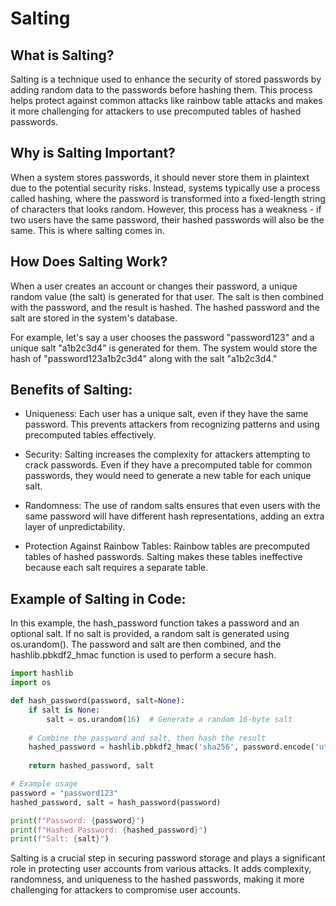 # Salting
## What is Salting?

Salting is a technique used to enhance the security of stored passwords by adding random data to the passwords before hashing them. This process helps protect against common attacks like rainbow table attacks and makes it more challenging for attackers to use precomputed tables of hashed passwords.

## Why is Salting Important?

When a system stores passwords, it should never store them in plaintext due to the potential security risks. Instead, systems typically use a process called hashing, where the password is transformed into a fixed-length string of characters that looks random. However, this process has a weakness - if two users have the same password, their hashed passwords will also be the same. This is where salting comes in.

## How Does Salting Work?

When a user creates an account or changes their password, a unique random value (the salt) is generated for that user. The salt is then combined with the password, and the result is hashed. The hashed password and the salt are stored in the system's database.

For example, let's say a user chooses the password "password123" and a unique salt "a1b2c3d4" is generated for them. The system would store the hash of "password123a1b2c3d4" along with the salt "a1b2c3d4."

## Benefits of Salting:

- Uniqueness: Each user has a unique salt, even if they have the same password. This prevents attackers from recognizing patterns and using precomputed tables effectively.

- Security: Salting increases the complexity for attackers attempting to crack passwords. Even if they have a precomputed table for common passwords, they would need to generate a new table for each unique salt.

- Randomness: The use of random salts ensures that even users with the same password will have different hash representations, adding an extra layer of unpredictability.

- Protection Against Rainbow Tables: Rainbow tables are precomputed tables of hashed passwords. Salting makes these tables ineffective because each salt requires a separate table.

## Example of Salting in Code:
In this example, the hash_password function takes a password and an optional salt. If no salt is provided, a random salt is generated using os.urandom(). The password and salt are then combined, and the hashlib.pbkdf2_hmac function is used to perform a secure hash.

```python
import hashlib
import os

def hash_password(password, salt=None):
    if salt is None:
        salt = os.urandom(16)  # Generate a random 16-byte salt
    
    # Combine the password and salt, then hash the result
    hashed_password = hashlib.pbkdf2_hmac('sha256', password.encode('utf-8'), salt, 100000)
    
    return hashed_password, salt

# Example usage
password = "password123"
hashed_password, salt = hash_password(password)

print(f"Password: {password}")
print(f"Hashed Password: {hashed_password}")
print(f"Salt: {salt}")

```
Salting is a crucial step in securing password storage and plays a significant role in protecting user accounts from various attacks. It adds complexity, randomness, and uniqueness to the hashed passwords, making it more challenging for attackers to compromise user accounts.
